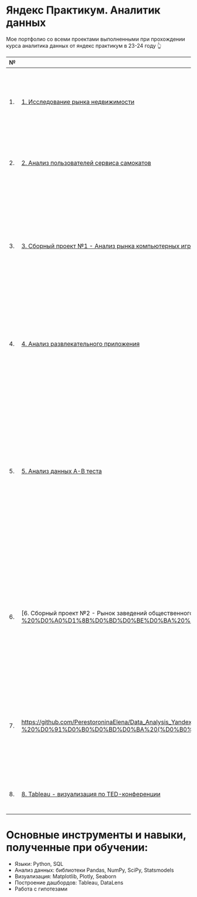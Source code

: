 ﻿# Яндекс Практикум. Аналитик данных
Мое портфолио со всеми проектами выполненными при прохождении курса аналитика данных  от яндекс практикум в 23-24 году &#128070;


| №   | Название проекта               | Описание                                                     | Стек                                                         |
|-----| -------------------------------| ------------------------------------------------------------ | ------------------------------------------------------------ |
| 1. | [1. Исследование рынка недвижимости](https://github.com/PerestoroninaElena/Data_Analysis_Yandex_Practicum/tree/main/1.%20%D0%98%D1%81%D1%81%D0%BB%D0%B5%D0%B4%D0%BE%D0%B2%D0%B0%D0%BD%D0%B8%D0%B5%20%D1%80%D1%8B%D0%BD%D0%BA%D0%B0%20%D0%BD%D0%B5%D0%B4%D0%B2%D0%B8%D0%B6%D0%B8%D0%BC%D0%BE%D1%81%D1%82%D0%B8)| Используя данные сервиса Яндекс.Недвижимость, я определила рыночную стоимость объектов недвижимости и типичные параметры квартир | python, pandas, matplotlib |
| 2. | [2. Анализ пользователей сервиса самокатов](https://github.com/PerestoroninaElena/Data_Analysis_Yandex_Practicum/tree/main/2.%20%D0%90%D0%BD%D0%B0%D0%BB%D0%B8%D0%B7%20%D0%BF%D0%BE%D0%BB%D1%8C%D0%B7%D0%BE%D0%B2%D0%B0%D1%82%D0%B5%D0%BB%D0%B5%D0%B9%20%D1%81%D0%B5%D1%80%D0%B2%D0%B8%D1%81%D0%B0%20%D1%81%D0%B0%D0%BC%D0%BE%D0%BA%D0%B0%D1%82%D0%BE%D0%B2) | Проанализировала данные поведения пользователей и проверила некоторые гипотезы, которые могут помочь бизнесу вырасти  | python, pandas, numpy, matplotlib, seaborn, scipy |
| 3. | [3. Сборный проект №1 - Анализ рынка компьютерных игр](https://github.com/PerestoroninaElena/Data_Analysis_Yandex_Practicum/tree/main/3.%20%D0%A1%D0%B1%D0%BE%D1%80%D0%BD%D1%8B%D0%B9%20%D0%BF%D1%80%D0%BE%D0%B5%D0%BA%D1%82%20%E2%84%961%20-%20%D0%90%D0%BD%D0%B0%D0%BB%D0%B8%D0%B7%20%D1%80%D1%8B%D0%BD%D0%BA%D0%B0%20%D0%BA%D0%BE%D0%BC%D0%BF%D1%8C%D1%8E%D1%82%D0%B5%D1%80%D0%BD%D1%8B%D1%85%20%D0%B8%D0%B3%D1%80) | Выявила параметры, определяющие успешность игры в разных регионах мира. На основании этого подготовила отчет для магазина компьютерных игр для планирования рекламных кампаний. При анализе использовала критерий Стьюдента для независимых выборок. | python, pandas, numpy, matplotlib, scipy |
| 4. | [4. Анализ развлекательного приложения](https://github.com/PerestoroninaElena/Data_Analysis_Yandex_Practicum/tree/main/4.%20%D0%90%D0%BD%D0%B0%D0%BB%D0%B8%D0%B7%20%D1%80%D0%B0%D0%B7%D0%B2%D0%BB%D0%B5%D0%BA%D0%B0%D1%82%D0%B5%D0%BB%D1%8C%D0%BD%D0%BE%D0%B3%D0%BE%20%D0%BF%D1%80%D0%B8%D0%BB%D0%BE%D0%B6%D0%B5%D0%BD%D0%B8%D1%8F) | На основе данных использования мобильного приложения для продажи продуктов питания проанализировала воронку продаж, а также оценила результаты A/A/B-тестирования.| Python, pandas, numpy, matplotlib, scipy |
| 5. | [5. Анализ данных А-В теста](https://github.com/PerestoroninaElena/Data_Analysis_Yandex_Practicum/tree/main/5.%20%D0%90%D0%BD%D0%B0%D0%BB%D0%B8%D0%B7%20%D0%B4%D0%B0%D0%BD%D0%BD%D1%8B%D1%85%20%D0%90-%D0%92%20%D1%82%D0%B5%D1%81%D1%82%D0%B0) | Провела приоритизацию гипотез по фреймворкам ICE и RICE, провела анализ результатов A/B-теста, построил графики кумулятивной выручки, среднего чека, конверсии по группам, а затем посчитала статистическую значимость различий конверсий и средних чеков по сырым и очищенным данным. На основании анализа мной было принято решение о нецелесообразности дальнейшего проведения теста. | pandas, numpy, matplotlib, seaborn, math, datetime, scipy |
| 6. | [6. Сборный проект №2 - Рынок заведений общественного питания](https://github.com/PerestoroninaElena/Data_Analysis_Yandex_Practicum/tree/main/6.%20%D0%A1%D0%B1%D0%BE%D1%80%D0%BD%D1%8B%D0%B9%20%D0%BF%D1%80%D0%BE%D0%B5%D0%BA%D1%82%20%E2%84%962%20-%20%D0%A0%D1%8B%D0%BD%D0%BE%D0%BA%20%D0%B7%D0%B0%D0%B2%D0%B5%D0%B4%D0%B5%D0%BD%D0%B8%D0%B9%20%D0%BE%D0%B1%D1%89%D0%B5%D1%81%D1%82%D0%B2%D0%B5%D0%BD%D0%BD%D0%BE%D0%B3%D0%BE%20%D0%BF%D0%B8%D1%82%D0%B0%D0%BD%D0%B8%D1%8F | Подготовила исследование рынка на основе открытых данных о заведениях общественного питания Москвы, визуализировала полученные данные, на основе данных выбрала место для открытия новой кофейни. В построении графиков я использовала библиотеки seaborn и plotly.| pandas, numpy, plotly, matplotlib, seaborn, plotly.express, folium |
| 7. | https://github.com/PerestoroninaElena/Data_Analysis_Yandex_Practicum/tree/main/7.%20%D0%A4%D0%B8%D0%BD%D0%B0%D0%BB%D1%8C%D0%BD%D1%8B%D0%B9%20%D0%BF%D1%80%D0%BE%D0%B5%D0%BA%D1%82%20-%20%D0%91%D0%B0%D0%BD%D0%BA%20(%D0%B0%D0%BD%D0%B0%D0%BB%D0%B8%D0%B7%20%D0%BE%D1%82%D1%82%D0%BE%D0%BA%D0%B0) | Используя данные о клиентах банка по признакам определила наиболее склонные к оттоку сегменты клиентов и дала рекомендации по работе с данными сегментами. В построении графиков я использовала библиотеки seaborn и plotly.| pandas, numpy, plotly, matplotlib, seaborn, plotly.express, folium |
| 8. | [8. Tableau - визуализация по TED-конференции](https://github.com/PerestoroninaElena/Data_Analysis_Yandex_Practicum/tree/e42cd04db9d4a33d60571504ec2442cebc5e5ebe/8.%20Tableau) | Используя данные о TED-конференциях были созданы графики, дашборды и презентация. | Tableau |




# Основные инструменты и навыки, полученные при обучении:
* Языки: Python, SQL
* Анализ данных: библиотеки Pandas, NumPy, SciPy, Statsmodels
* Визуализация: Matplotlib, Plotly, Seaborn
* Построение дашбордов: Tableau, DataLens
* Работа с гипотезами

